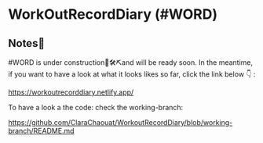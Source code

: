# WorkOutRecordDiary (#WORD)
## Notes:loudspeaker:

#WORD is under construction:construction_worker::hammer_and_wrench::pick:and will be ready soon. In the meantime, if you want to have a look at what it looks likes so far, click the link below :point_down: :

https://workoutrecorddiary.netlify.app/

To have a look a the code: check the working-branch:

https://github.com/ClaraChaouat/WorkoutRecordDiary/blob/working-branch/README.md


